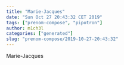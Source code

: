 ```yaml
---
title: "Marie-Jacques"
date: "Sun Oct 27 20:43:32 CET 2019"
tags: ["prenom-compose", "pipotron"]
author: m1ch3l
categories: ["generated"]
slug: "prenom-compose/2019-10-27-20:43:32"
---
```


Marie-Jacques
